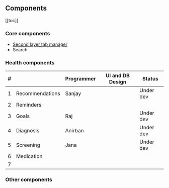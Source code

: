 ## Components

[[toc]]

### Core components

- [Second layer tab manager](./l2-tabs-manager/index.html)
- Search

### Health components

| #   |                 | Programmer | UI and DB Design | Status    |
| --- | --------------- | ---------- | ---------------- | --------- |
| 1   | Recommendations | Sanjay     |                  | Under dev |
| 2   | Reminders       |            |                  |           |
| 3   | Goals           | Raj        |                  | Under dev |
| 4   | Diagnosis       | Anirban    |                  | Under dev |
| 5   | Screening       | Jana       |                  | Under dev |
| 6   | Medication      |            |                  |           |
| 7   |                 |            |                  |           |

### Other components
